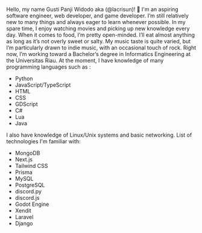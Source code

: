 Hello, my name Gusti Panji Widodo aka (@lacrisun)! 👋
I'm an aspiring software engineer, web developer, and game developer.
I’m still relatively new to many things and always eager to learn whenever possible. In my spare time, I enjoy watching movies and picking up new knowledge every day. When it comes to food, I’m pretty open-minded. I’ll eat almost anything as long as it’s not overly sweet or salty.
My music taste is quite varied, but I’m particularly drawn to indie music, with an occasional touch of rock.
Right now, I’m working toward a Bachelor’s degree in Informatics Engineering at the Universitas Riau.
At the moment, I have knowledge of many programming languages such as :
- Python
- JavaScript/TypeScript
- HTML
- CSS
- GDScript
- C#
- Lua
- Java

I also have knowledge of Linux/Unix systems and basic networking.
List of technologies I'm familiar with:
- MongoDB
- Next.js
- Tailwind CSS
- Prisma
- MySQL
- PostgreSQL
- discord.py
- discord.js
- Godot Engine
- Xendit
- Laravel
- Django
